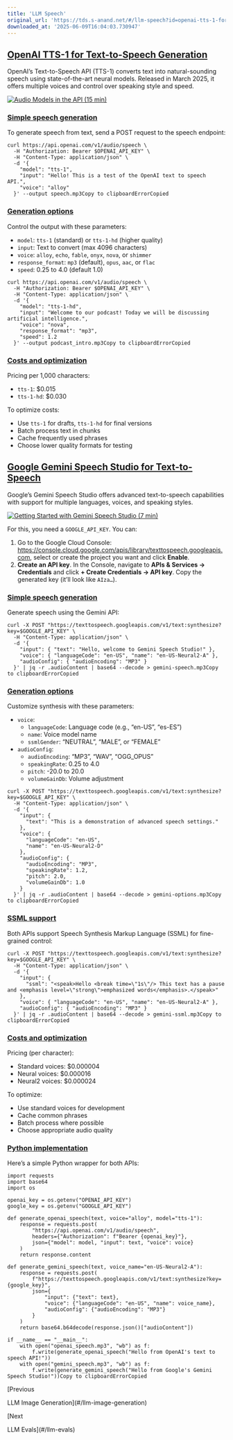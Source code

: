 ```yaml
---
title: 'LLM Speech'
original_url: 'https://tds.s-anand.net/#/llm-speech?id=openai-tts-1-for-text-to-speech-generation'
downloaded_at: '2025-06-09T16:04:03.730947'
---
```

[OpenAI TTS-1 for Text-to-Speech Generation](#/llm-speech?id=openai-tts-1-for-text-to-speech-generation)
--------------------------------------------------------------------------------------------------------

OpenAI’s Text-to-Speech API (TTS-1) converts text into natural-sounding speech using state-of-the-art neural models. Released in March 2025, it offers multiple voices and control over speaking style and speed.

[![Audio Models in the API (15 min)](https://i.ytimg.com/vi_webp/lXb0L16ISAc/sddefault.webp)](https://youtu.be/lXb0L16ISAc)

### [Simple speech generation](#/llm-speech?id=simple-speech-generation)

To generate speech from text, send a POST request to the speech endpoint:

```
curl https://api.openai.com/v1/audio/speech \
  -H "Authorization: Bearer $OPENAI_API_KEY" \
  -H "Content-Type: application/json" \
  -d '{
    "model": "tts-1",
    "input": "Hello! This is a test of the OpenAI text to speech API.",
    "voice": "alloy"
  }' --output speech.mp3Copy to clipboardErrorCopied
```

### [Generation options](#/llm-speech?id=generation-options)

Control the output with these parameters:

* `model`: `tts-1` (standard) or `tts-1-hd` (higher quality)
* `input`: Text to convert (max 4096 characters)
* `voice`: `alloy`, `echo`, `fable`, `onyx`, `nova`, or `shimmer`
* `response_format`: `mp3` (default), `opus`, `aac`, or `flac`
* `speed`: 0.25 to 4.0 (default 1.0)

```
curl https://api.openai.com/v1/audio/speech \
  -H "Authorization: Bearer $OPENAI_API_KEY" \
  -H "Content-Type: application/json" \
  -d '{
    "model": "tts-1-hd",
    "input": "Welcome to our podcast! Today we will be discussing artificial intelligence.",
    "voice": "nova",
    "response_format": "mp3",
    "speed": 1.2
  }' --output podcast_intro.mp3Copy to clipboardErrorCopied
```

### [Costs and optimization](#/llm-speech?id=costs-and-optimization)

Pricing per 1,000 characters:

* `tts-1`: $0.015
* `tts-1-hd`: $0.030

To optimize costs:

* Use `tts-1` for drafts, `tts-1-hd` for final versions
* Batch process text in chunks
* Cache frequently used phrases
* Choose lower quality formats for testing

[Google Gemini Speech Studio for Text-to-Speech](#/llm-speech?id=google-gemini-speech-studio-for-text-to-speech)
----------------------------------------------------------------------------------------------------------------

Google’s Gemini Speech Studio offers advanced text-to-speech capabilities with support for multiple languages, voices, and speaking styles.

[![Getting Started with Gemini Speech Studio (7 min)](https://i.ytimg.com/vi_webp/Rx8PmBo9vfI/sddefault.webp)](https://youtu.be/Rx8PmBo9vfI)

For this, you need a `GOOGLE_API_KEY`. You can:

1. Go to the Google Cloud Console: <https://console.cloud.google.com/apis/library/texttospeech.googleapis.com>, select or create the project you want and click **Enable**.
2. **Create an API key**. In the Console, navigate to **APIs & Services → Credentials** and click **+ Create Credentials → API key**. Copy the generated key (it’ll look like `AIza…`).

### [Simple speech generation](#/llm-speech?id=simple-speech-generation-1)

Generate speech using the Gemini API:

```
curl -X POST "https://texttospeech.googleapis.com/v1/text:synthesize?key=$GOOGLE_API_KEY" \
  -H "Content-Type: application/json" \
  -d '{
    "input": { "text": "Hello, welcome to Gemini Speech Studio!" },
    "voice": { "languageCode": "en-US", "name": "en-US-Neural2-A" },
    "audioConfig": { "audioEncoding": "MP3" }
  }' | jq -r .audioContent | base64 --decode > gemini-speech.mp3Copy to clipboardErrorCopied
```

### [Generation options](#/llm-speech?id=generation-options-1)

Customize synthesis with these parameters:

* `voice`:
  + `languageCode`: Language code (e.g., “en-US”, “es-ES”)
  + `name`: Voice model name
  + `ssmlGender`: “NEUTRAL”, “MALE”, or “FEMALE”
* `audioConfig`:
  + `audioEncoding`: “MP3”, “WAV”, “OGG\_OPUS”
  + `speakingRate`: 0.25 to 4.0
  + `pitch`: -20.0 to 20.0
  + `volumeGainDb`: Volume adjustment

```
curl -X POST "https://texttospeech.googleapis.com/v1/text:synthesize?key=$GOOGLE_API_KEY" \
  -H "Content-Type: application/json" \
  -d '{
    "input": {
      "text": "This is a demonstration of advanced speech settings."
    },
    "voice": {
      "languageCode": "en-US",
      "name": "en-US-Neural2-D"
    },
    "audioConfig": {
      "audioEncoding": "MP3",
      "speakingRate": 1.2,
      "pitch": 2.0,
      "volumeGainDb": 1.0
    }
  }' | jq -r .audioContent | base64 --decode > gemini-options.mp3Copy to clipboardErrorCopied
```

### [SSML support](#/llm-speech?id=ssml-support)

Both APIs support Speech Synthesis Markup Language (SSML) for fine-grained control:

```
curl -X POST "https://texttospeech.googleapis.com/v1/text:synthesize?key=$GOOGLE_API_KEY" \
  -H "Content-Type: application/json" \
  -d '{
    "input": {
      "ssml": "<speak>Hello <break time=\"1s\"/> This text has a pause and <emphasis level=\"strong\">emphasized words</emphasis>.</speak>"
    },
    "voice": { "languageCode": "en-US", "name": "en-US-Neural2-A" },
    "audioConfig": { "audioEncoding": "MP3" }
  }' | jq -r .audioContent | base64 --decode > gemini-ssml.mp3Copy to clipboardErrorCopied
```

### [Costs and optimization](#/llm-speech?id=costs-and-optimization-1)

Pricing (per character):

* Standard voices: $0.000004
* Neural voices: $0.000016
* Neural2 voices: $0.000024

To optimize:

* Use standard voices for development
* Cache common phrases
* Batch process where possible
* Choose appropriate audio quality

### [Python implementation](#/llm-speech?id=python-implementation)

Here’s a simple Python wrapper for both APIs:

```
import requests
import base64
import os

openai_key = os.getenv("OPENAI_API_KEY")
google_key = os.getenv("GOOGLE_API_KEY")

def generate_openai_speech(text, voice="alloy", model="tts-1"):
    response = requests.post(
        "https://api.openai.com/v1/audio/speech",
        headers={"Authorization": f"Bearer {openai_key}"},
        json={"model": model, "input": text, "voice": voice}
    )
    return response.content

def generate_gemini_speech(text, voice_name="en-US-Neural2-A"):
    response = requests.post(
        f"https://texttospeech.googleapis.com/v1/text:synthesize?key={google_key}",
        json={
            "input": {"text": text},
            "voice": {"languageCode": "en-US", "name": voice_name},
            "audioConfig": {"audioEncoding": "MP3"}
        }
    )
    return base64.b64decode(response.json()["audioContent"])

if __name__ == "__main__":
    with open("openai_speech.mp3", "wb") as f:
        f.write(generate_openai_speech("Hello from OpenAI's text to speech API!"))
    with open("gemini_speech.mp3", "wb") as f:
        f.write(generate_gemini_speech("Hello from Google's Gemini Speech Studio!"))Copy to clipboardErrorCopied
```

[Previous

LLM Image Generation](#/llm-image-generation)

[Next

LLM Evals](#/llm-evals)
